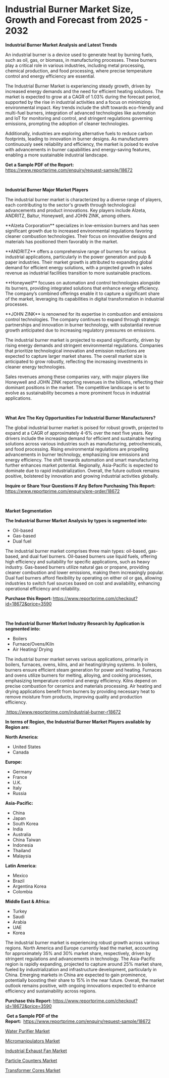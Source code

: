 <p><h1>Industrial Burner Market Size, Growth and Forecast from 2025 - 2032</h1></p><p><strong>Industrial Burner Market Analysis and Latest Trends</strong></p>
<p><p>An industrial burner is a device used to generate heat by burning fuels, such as oil, gas, or biomass, in manufacturing processes. These burners play a critical role in various industries, including metal processing, chemical production, and food processing, where precise temperature control and energy efficiency are essential.</p><p>The Industrial Burner Market is experiencing steady growth, driven by increased energy demands and the need for efficient heating solutions. The market is expected to grow at a CAGR of 1.03% during the forecast period, supported by the rise in industrial activities and a focus on minimizing environmental impact. Key trends include the shift towards eco-friendly and multi-fuel burners, integration of advanced technologies like automation and IoT for monitoring and control, and stringent regulations governing emissions, prompting the adoption of cleaner technologies.</p><p>Additionally, industries are exploring alternative fuels to reduce carbon footprints, leading to innovation in burner designs. As manufacturers continuously seek reliability and efficiency, the market is poised to evolve with advancements in burner capabilities and energy-saving features, enabling a more sustainable industrial landscape.</p></p>
<p><strong>Get a Sample PDF of the Report:&nbsp;</strong> <a href="https://www.reportprime.com/enquiry/request-sample/18672?utm_campaign=1877&utm_medium=2&utm_source=Github&utm_content=ia&utm_term=19032025&utm_id=industrial-burner">https://www.reportprime.com/enquiry/request-sample/18672</a></p>
<p>&nbsp;</p>
<p><strong>Industrial Burner Major Market Players</strong></p>
<p><p>The industrial burner market is characterized by a diverse range of players, each contributing to the sector's growth through technological advancements and product innovations. Key players include Alzeta, ANDRITZ, Baltur, Honeywell, and JOHN ZINK, among others.</p><p>**Alzeta Corporation** specializes in low-emission burners and has seen significant growth due to increased environmental regulations favoring cleaner combustion technologies. Their focus on innovative designs and materials has positioned them favorably in the market.</p><p>**ANDRITZ** offers a comprehensive range of burners for various industrial applications, particularly in the power generation and pulp & paper industries. Their market growth is attributed to expanding global demand for efficient energy solutions, with a projected growth in sales revenue as industrial facilities transition to more sustainable practices.</p><p>**Honeywell** focuses on automation and control technologies alongside its burners, providing integrated solutions that enhance energy efficiency. The company’s combined offerings enable it to capture a significant share of the market, leveraging its capabilities in digital transformation in industrial processes.</p><p>**JOHN ZINK** is renowned for its expertise in combustion and emissions control technologies. The company continues to expand through strategic partnerships and innovation in burner technology, with substantial revenue growth anticipated due to increasing regulatory pressures on emissions.</p><p>The industrial burner market is projected to expand significantly, driven by rising energy demands and stringent environmental regulations. Companies that prioritize technological innovation and emission reductions are expected to capture larger market shares. The overall market size is anticipated to grow robustly, reflecting the increasing investments in cleaner energy technologies.</p><p>Sales revenues among these companies vary, with major players like Honeywell and JOHN ZINK reporting revenues in the billions, reflecting their dominant positions in the market. The competitive landscape is set to evolve as sustainability becomes a more prominent focus in industrial applications.</p></p>
<p>&nbsp;</p>
<p><strong>What Are The Key Opportunities For Industrial Burner Manufacturers?</strong></p>
<p><p>The global industrial burner market is poised for robust growth, projected to expand at a CAGR of approximately 4-6% over the next five years. Key drivers include the increasing demand for efficient and sustainable heating solutions across various industries such as manufacturing, petrochemicals, and food processing. Rising environmental regulations are propelling advancements in burner technology, emphasizing low emissions and energy efficiency. The shift towards automation and smart manufacturing further enhances market potential. Regionally, Asia-Pacific is expected to dominate due to rapid industrialization. Overall, the future outlook remains positive, bolstered by innovation and growing industrial activities globally.</p></p>
<p><strong>Inquire or Share Your Questions If Any Before Purchasing This Report:</strong> <a href="https://www.reportprime.com/enquiry/pre-order/18672?utm_campaign=1877&utm_medium=2&utm_source=Github&utm_content=ia&utm_term=19032025&utm_id=industrial-burner">https://www.reportprime.com/enquiry/pre-order/18672</a></p>
<p>&nbsp;</p>
<p><strong>Market Segmentation</strong></p>
<p><strong>The Industrial Burner Market Analysis by types is segmented into:</strong></p>
<p><ul><li>Oil-based</li><li>Gas-based</li><li>Dual fuel</li></ul></p>
<p><p>The industrial burner market comprises three main types: oil-based, gas-based, and dual fuel burners. Oil-based burners use liquid fuels, offering high efficiency and suitability for specific applications, such as heavy industry. Gas-based burners utilize natural gas or propane, providing cleaner combustion and lower emissions, making them increasingly popular. Dual fuel burners afford flexibility by operating on either oil or gas, allowing industries to switch fuel sources based on cost and availability, enhancing operational efficiency and reliability.</p></p>
<p><strong>Purchase this Report:&nbsp;</strong><a href="https://www.reportprime.com/checkout?id=18672&price=3590&utm_campaign=1877&utm_medium=2&utm_source=Github&utm_content=ia&utm_term=19032025&utm_id=industrial-burner">https://www.reportprime.com/checkout?id=18672&price=3590</a></p>
<p>&nbsp;</p>
<p><strong>The Industrial Burner Market Industry Research by Application is segmented into:</strong></p>
<p><ul><li>Boilers</li><li>Furnace/Ovens/Kiln</li><li>Air Heating/ Drying</li></ul></p>
<p><p>The industrial burner market serves various applications, primarily in boilers, furnaces, ovens, kilns, and air heating/drying systems. In boilers, burners ensure efficient steam generation for power and heating. Furnaces and ovens utilize burners for melting, alloying, and cooking processes, emphasizing temperature control and energy efficiency. Kilns depend on precise combustion for ceramics and materials processing. Air heating and drying applications benefit from burners by providing necessary heat to remove moisture from products, improving quality and production efficiency.</p></p>
<p><a href="https://www.reportprime.com/industrial-burner-r18672?utm_campaign=1877&utm_medium=2&utm_source=Github&utm_content=ia&utm_term=19032025&utm_id=industrial-burner">&nbsp;https://www.reportprime.com/industrial-burner-r18672</a></p>
<p><strong>In terms of Region, the Industrial Burner Market Players available by Region are:</strong></p>
<p>
    <p> <strong> North America: </strong>
        <ul>
            <li>United States</li>
            <li>Canada</li>
        </ul>
        </p> 
    <p> <strong> Europe: </strong>
        <ul>
            <li>Germany</li>
            <li>France</li>
            <li>U.K.</li>
            <li>Italy</li>
            <li>Russia</li>
        </ul>
        </p> 
    <p> <strong> Asia-Pacific: </strong>
        <ul>
            <li>China</li>
            <li>Japan</li>
            <li>South Korea</li>
            <li>India</li>
            <li>Australia</li>
            <li>China Taiwan</li>
            <li>Indonesia</li>
            <li>Thailand</li>
            <li>Malaysia</li>
        </ul>
        </p> 
    <p> <strong> Latin America: </strong>
        <ul>
            <li>Mexico</li>
            <li>Brazil</li>
            <li>Argentina Korea</li>
            <li>Colombia</li>
        </ul>
        </p> 
    <p> <strong> Middle East & Africa: </strong>
        <ul>
            <li>Turkey</li>
            <li>Saudi</li>
            <li>Arabia</li>
            <li>UAE</li>
            <li>Korea</li>
        </ul>
    </p>
    </p>
<p><p>The industrial burner market is experiencing robust growth across various regions. North America and Europe currently lead the market, accounting for approximately 35% and 30% market share, respectively, driven by stringent regulations and advancements in technology. The Asia-Pacific region is rapidly expanding, projected to capture around 25% market share, fueled by industrialization and infrastructure development, particularly in China. Emerging markets in China are expected to gain prominence, potentially boosting their share to 15% in the near future. Overall, the market outlook remains positive, with ongoing innovations expected to enhance efficiency and sustainability across regions.</p></p>
<p><strong>Purchase this Report: </strong><a href="https://www.reportprime.com/checkout?id=18672&price=3590&utm_campaign=1877&utm_medium=2&utm_source=Github&utm_content=ia&utm_term=19032025&utm_id=industrial-burner">https://www.reportprime.com/checkout?id=18672&price=3590</a></p>
<p>&nbsp;<strong>Get a Sample PDF of the Report:&nbsp;&nbsp;</strong><a href="https://www.reportprime.com/enquiry/request-sample/18672?utm_campaign=1877&utm_medium=2&utm_source=Github&utm_content=ia&utm_term=19032025&utm_id=industrial-burner">https://www.reportprime.com/enquiry/request-sample/18672</a></p>
<p><strong></strong></p>
<p><p><a href="https://github.com/bholdsfofie/Market-Research-Report-List-1/blob/main/water-purifier-market.md?utm_campaign=1877&utm_medium=2&utm_source=Github&utm_content=ia&utm_term=19032025&utm_id=industrial-burner">Water Purifier Market</a></p><p><a href="https://github.com/abedlagagica4/Market-Research-Report-List-1/blob/main/micromanipulators-market.md?utm_campaign=1877&utm_medium=2&utm_source=Github&utm_content=ia&utm_term=19032025&utm_id=industrial-burner">Micromanipulators Market</a></p><p><a href="https://github.com/norbeludie83/Market-Research-Report-List-1/blob/main/industrial-exhaust-fan-market.md?utm_campaign=1877&utm_medium=2&utm_source=Github&utm_content=ia&utm_term=19032025&utm_id=industrial-burner">Industrial Exhaust Fan Market</a></p><p><a href="https://github.com/shirleenfraker87/Market-Research-Report-List-1/blob/main/particle-counters-market.md?utm_campaign=1877&utm_medium=2&utm_source=Github&utm_content=ia&utm_term=19032025&utm_id=industrial-burner">Particle Counters Market</a></p><p><a href="https://github.com/jerhoskinson197676/Market-Research-Report-List-1/blob/main/transformer-cores-market.md?utm_campaign=1877&utm_medium=2&utm_source=Github&utm_content=ia&utm_term=19032025&utm_id=industrial-burner">Transformer Cores Market</a></p></p>